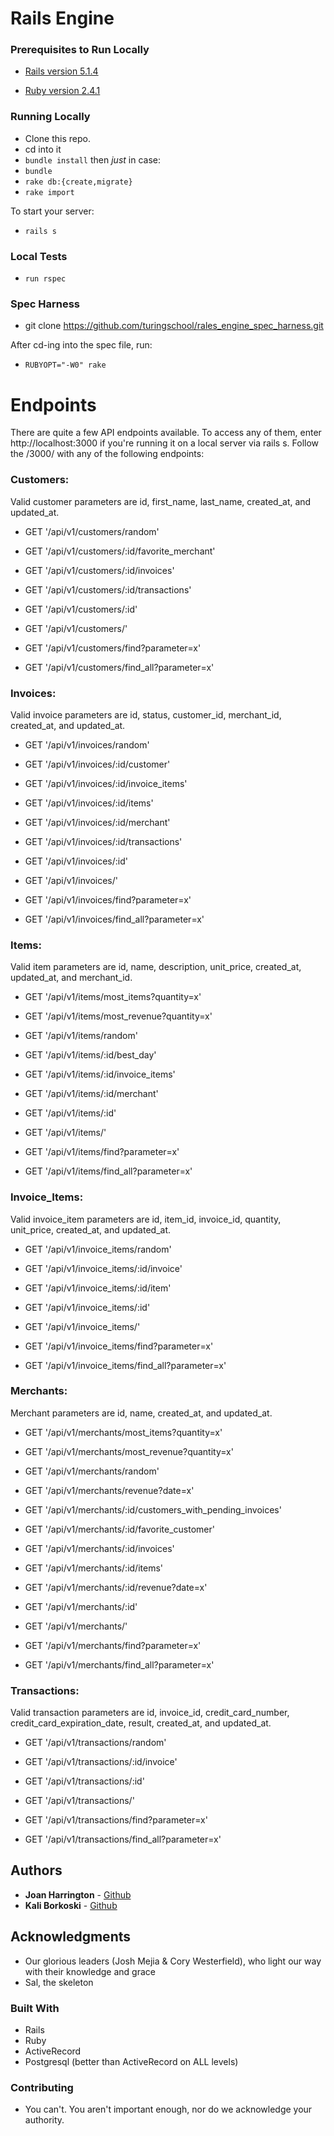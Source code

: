 # Rails Engine

### Prerequisites to Run Locally

  * [Rails version 5.1.4](http://installrails.com/)

  * [Ruby version 2.4.1](https://www.ruby-lang.org/en/documentation/installation/)

### Running Locally

  * Clone this repo.
  * cd into it
  * ```bundle install```
  then *just* in case:
  * ```bundle```
  * ```rake db:{create,migrate}```
  * ```rake import```
  
  To start your server:
  * ```rails s```
  
### Local Tests

 * ```run rspec```
  
### Spec Harness

* git clone https://github.com/turingschool/rales_engine_spec_harness.git

After cd-ing into the spec file, run:
* ```RUBYOPT="-W0" rake```

# Endpoints
  
There are quite a few API endpoints available. To access any of them, enter http://localhost:3000 if you're running it on a local server via rails s.
Follow the /3000/ with any of the following endpoints:

### Customers:
Valid customer parameters are id, first_name, last_name, created_at, and updated_at.

* GET '/api/v1/customers/random'

* GET '/api/v1/customers/:id/favorite_merchant'

* GET '/api/v1/customers/:id/invoices'

* GET '/api/v1/customers/:id/transactions'

* GET '/api/v1/customers/:id'

* GET '/api/v1/customers/'

* GET '/api/v1/customers/find?parameter=x'

* GET '/api/v1/customers/find_all?parameter=x'

### Invoices:
Valid invoice parameters are id, status, customer_id, merchant_id, created_at, and updated_at.

* GET '/api/v1/invoices/random'

* GET '/api/v1/invoices/:id/customer'

* GET '/api/v1/invoices/:id/invoice_items'

* GET '/api/v1/invoices/:id/items'

* GET '/api/v1/invoices/:id/merchant'

* GET '/api/v1/invoices/:id/transactions'

* GET '/api/v1/invoices/:id'

* GET '/api/v1/invoices/'

* GET '/api/v1/invoices/find?parameter=x'

* GET '/api/v1/invoices/find_all?parameter=x'

### Items:
Valid item parameters are id, name, description, unit_price, created_at, updated_at, and merchant_id.

* GET '/api/v1/items/most_items?quantity=x'

* GET '/api/v1/items/most_revenue?quantity=x'

* GET '/api/v1/items/random'

* GET '/api/v1/items/:id/best_day'

* GET '/api/v1/items/:id/invoice_items'

* GET '/api/v1/items/:id/merchant'

* GET '/api/v1/items/:id'

* GET '/api/v1/items/'

* GET '/api/v1/items/find?parameter=x'

* GET '/api/v1/items/find_all?parameter=x'

### Invoice_Items:
Valid invoice_item parameters are id, item_id, invoice_id, quantity, unit_price, created_at, and updated_at.

* GET '/api/v1/invoice_items/random'

* GET '/api/v1/invoice_items/:id/invoice'

* GET '/api/v1/invoice_items/:id/item'

* GET '/api/v1/invoice_items/:id'

* GET '/api/v1/invoice_items/'

* GET '/api/v1/invoice_items/find?parameter=x'

* GET '/api/v1/invoice_items/find_all?parameter=x'

### Merchants:
Merchant parameters are id, name, created_at, and updated_at.

* GET '/api/v1/merchants/most_items?quantity=x'

* GET '/api/v1/merchants/most_revenue?quantity=x'

* GET '/api/v1/merchants/random'

* GET '/api/v1/merchants/revenue?date=x'

* GET '/api/v1/merchants/:id/customers_with_pending_invoices'

* GET '/api/v1/merchants/:id/favorite_customer'

* GET '/api/v1/merchants/:id/invoices'

* GET '/api/v1/merchants/:id/items'

* GET '/api/v1/merchants/:id/revenue?date=x'

* GET '/api/v1/merchants/:id'

* GET '/api/v1/merchants/'

* GET '/api/v1/merchants/find?parameter=x'

* GET '/api/v1/merchants/find_all?parameter=x'

### Transactions:
Valid transaction parameters are id, invoice_id, credit_card_number, credit_card_expiration_date, result, created_at, and updated_at.

* GET '/api/v1/transactions/random'

* GET '/api/v1/transactions/:id/invoice'

* GET '/api/v1/transactions/:id'

* GET '/api/v1/transactions/'

* GET '/api/v1/transactions/find?parameter=x'

* GET '/api/v1/transactions/find_all?parameter=x'

## Authors

* **Joan Harrington**  - [Github](https://github.com/sidewinder2020)
* **Kali Borkoski** - [Github](https://github.com/JunePaloma)

## Acknowledgments

* Our glorious leaders (Josh Mejia & Cory Westerfield), who light our way with their knowledge and grace
* Sal, the skeleton

### Built With

 * Rails
 * Ruby
 * ActiveRecord
 * Postgresql (better than ActiveRecord on ALL levels)

### Contributing

 * You can't. You aren't important enough, nor do we acknowledge your authority.


